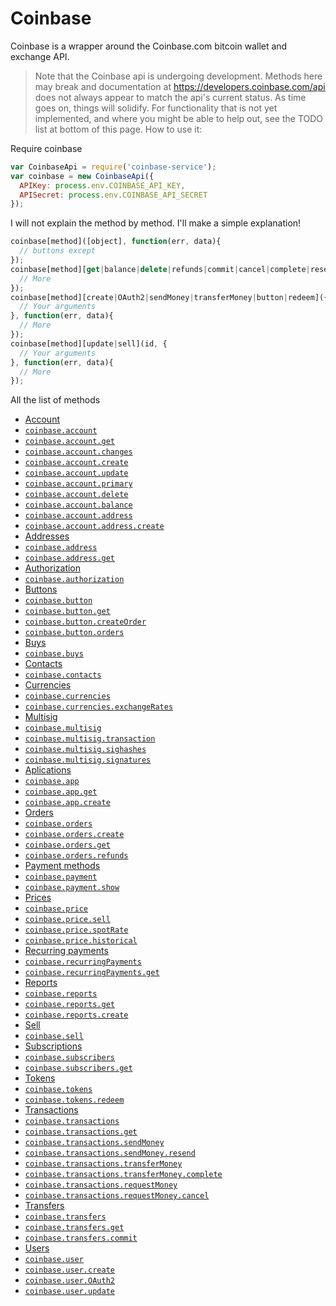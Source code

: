 # Coinbase

Coinbase is a wrapper around the Coinbase.com bitcoin wallet and exchange API.

> Note that the Coinbase api is undergoing development. Methods here may break and documentation at https://developers.coinbase.com/api does not always appear to match the api's current status. As time goes on, things will solidify. For functionality that is not yet implemented, and where you might be able to help out, see the TODO list at bottom of this page.
How to use it:

Require coinbase

```javascript
var CoinbaseApi = require('coinbase-service');
var coinbase = new CoinbaseApi({
  APIKey: process.env.COINBASE_API_KEY,
  APISecret: process.env.COINBASE_API_SECRET
});
```
I will not explain the method by method. I'll make a simple explanation!

```javascript
coinbase[method]([object], function(err, data){
  // buttons except
});
coinbase[method][get|balance|delete|refunds|commit|cancel|complete|resend](id, function(err, data){
  // More
});
coinbase[method][create|OAuth2|sendMoney|transferMoney|button|redeem]({
  // Your arguments
}, function(err, data){
  // More
});
coinbase[method][update|sell](id, {
  // Your arguments
}, function(err, data){
  // More
});
```
All the list of methods

* [Account](https://developers.coinbase.com/api#accounts)
 * [`coinbase.account`](https://developers.coinbase.com/api#list-accounts)
 * [`coinbase.account.get`](https://developers.coinbase.com/api#show-an-account)
 * [`coinbase.account.changes`](https://developers.coinbase.com/api#account-changes)
 * [`coinbase.account.create`](https://developers.coinbase.com/api#create-an-account)
 * [`coinbase.account.update`](https://developers.coinbase.com/api#modify-an-account)
 * [`coinbase.account.primary`](https://developers.coinbase.com/api#set-account-as-primary)
 * [`coinbase.account.delete`](https://developers.coinbase.com/api#delete-an-account)
 * [`coinbase.account.balance`](https://developers.coinbase.com/api#get-account39s-balance)
 * [`coinbase.account.address`](https://developers.coinbase.com/api#get-account39s-bitcoin-address)
 * [`coinbase.account.address.create`](https://developers.coinbase.com/api#create-a-new-bitcoin-address-for-an-account)
* [Addresses](https://developers.coinbase.com/api#addresses)
 * [`coinbase.address`](https://developers.coinbase.com/api#list-bitcoin-addresses)
 * [`coinbase.address.get`](https://developers.coinbase.com/api#show-bitcoin-address)
* [Authorization](https://developers.coinbase.com/api#authorization)
 * [`coinbase.authorization`](https://developers.coinbase.com/api#show-authorization-information)
* [Buttons](https://developers.coinbase.com/api#buttons)
 * [`coinbase.button`](https://developers.coinbase.com/api#create-a-new-payment-button-page-or-iframe)
 * [`coinbase.button.get`](https://developers.coinbase.com/api#show-a-button)
 * [`coinbase.button.createOrder`](https://developers.coinbase.com/api#create-an-order-for-a-button)
 * [`coinbase.button.orders`](https://developers.coinbase.com/api#list-orders-for-a-button)
* [Buys](https://developers.coinbase.com/api#buys)
 * [`coinbase.buys`](https://developers.coinbase.com/api#buy-bitcoin)
* [Contacts](https://developers.coinbase.com/api#contacts)
 * [`coinbase.contacts`](https://developers.coinbase.com/api#list-emails-the-user-has-previously-used-for-autocompletion)
* [Currencies](https://developers.coinbase.com/api#currencies)
 * [`coinbase.currencies`](https://developers.coinbase.com/api#list-currencies-supported-by-coinbase)
 * [`coinbase.currencies.exchangeRates`](https://developers.coinbase.com/api#list-exchange-rates-between-btc-and-other-currencies)
* [Multisig](https://developers.coinbase.com/api#multisig)
 * [`coinbase.multisig`](https://developers.coinbase.com/api#create-a-multisig-account)
 * [`coinbase.multisig.transaction`](https://developers.coinbase.com/api#create-a-multisig-transaction)
 * [`coinbase.multisig.sighashes`](https://developers.coinbase.com/api#get-signature-hashes-for-each-input-that-needs-signing-in-a-spend-from-multisig-transaction)
 * [`coinbase.multisig.signatures`](https://developers.coinbase.com/api#submit-required-signatures-for-a-multisig-spend-transaction)
* [Aplications](https://developers.coinbase.com/api#oauth-applications)
 * [`coinbase.app`](https://developers.coinbase.com/api#list-oauth-applications)
 * [`coinbase.app.get`](https://developers.coinbase.com/api#show-an-oauth-application)
 * [`coinbase.app.create`](https://developers.coinbase.com/api#create-an-oauth-application)
* [Orders](https://developers.coinbase.com/api#orders)
 * [`coinbase.orders`](https://developers.coinbase.com/api#list-orders)
 * [`coinbase.orders.create`](https://developers.coinbase.com/api#create-an-order)
 * [`coinbase.orders.get`](https://developers.coinbase.com/api#show-an-order)
 * [`coinbase.orders.refunds`](https://developers.coinbase.com/api#refund-an-order)
* [Payment methods](https://developers.coinbase.com/api#payment-methods)
 * [`coinbase.payment`](https://developers.coinbase.com/api#list-payment-methods)
 * [`coinbase.payment.show`](https://developers.coinbase.com/api#show-a-payment-method)
* [Prices](https://developers.coinbase.com/api#prices)
 * [`coinbase.price`](https://developers.coinbase.com/api#get-the-buy-price-for-bitcoin)
 * [`coinbase.price.sell`](https://developers.coinbase.com/api#get-the-sell-price)
 * [`coinbase.price.spotRate`](https://developers.coinbase.com/api#get-the-spot-price-of-bitcoin)
 * [`coinbase.price.historical`](https://developers.coinbase.com/api#get-the-historical-spot-price)
* [Recurring payments](https://developers.coinbase.com/api#recurring-payments)
 * [`coinbase.recurringPayments`](https://developers.coinbase.com/api#list-recurring-payments)
 * [`coinbase.recurringPayments.get`](https://developers.coinbase.com/api#show-a-recurring-payment)
* [Reports](https://developers.coinbase.com/api#reports)
 * [`coinbase.reports`](https://developers.coinbase.com/api#list-all-reports)
 * [`coinbase.reports.get`](https://developers.coinbase.com/api#show-a-report)
 * [`coinbase.reports.create`](https://developers.coinbase.com/api#generate-a-new-report)
* [Sell](https://developers.coinbase.com/api#sells)
 * [`coinbase.sell`](https://developers.coinbase.com/api#sell-bitcoin)
* [Subscriptions](https://developers.coinbase.com/api#subscriptions)
 * [`coinbase.subscribers`](https://developers.coinbase.com/api#list-subscriptions)
 * [`coinbase.subscribers.get`](https://developers.coinbase.com/api#show-a-subscription)
* [Tokens](https://developers.coinbase.com/api#tokens)
 * [`coinbase.tokens`](https://developers.coinbase.com/api#create-a-token-which-can-be-redeemed-for-bitcoin)
 * [`coinbase.tokens.redeem`](https://developers.coinbase.com/api#redeem-a-token-claiming-its-address-and-all-its-bitcoin)
* [Transactions](https://developers.coinbase.com/api#transactions)
 * [`coinbase.transactions`](https://developers.coinbase.com/api#list-transactions)
 * [`coinbase.transactions.get`](https://developers.coinbase.com/api#show-a-transaction)
 * [`coinbase.transactions.sendMoney`](https://developers.coinbase.com/api#send-money)
 * [`coinbase.transactions.sendMoney.resend`](https://developers.coinbase.com/api#resend-bitcoin-request)
 * [`coinbase.transactions.transferMoney`](https://developers.coinbase.com/api#transfer-money-between-accounts)
 * [`coinbase.transactions.transferMoney.complete`](https://developers.coinbase.com/api#complete-bitcoin-request)
 * [`coinbase.transactions.requestMoney`](https://developers.coinbase.com/api#complete-bitcoin-request)
 * [`coinbase.transactions.requestMoney.cancel`](https://developers.coinbase.com/api#cancel-bitcoin-request)
* [Transfers](https://developers.coinbase.com/api#transfers)
 * [`coinbase.transfers`](https://developers.coinbase.com/api#list-buy-and-sell-history)
 * [`coinbase.transfers.get`](https://developers.coinbase.com/api#show-a-transfer)
 * [`coinbase.transfers.commit`](https://developers.coinbase.com/api#start-a-transfer-that-is-in-the-created-state)
* [Users](https://developers.coinbase.com/api#users)
 * [`coinbase.user`](https://developers.coinbase.com/api#get-current-user)
 * [`coinbase.user.create`](https://developers.coinbase.com/api#create-a-new-user)
 * [`coinbase.user.OAuth2`](https://developers.coinbase.com/api#create-a-new-user-for-oauth2-application)
 * [`coinbase.user.update`](https://developers.coinbase.com/api#modify-current-user)

